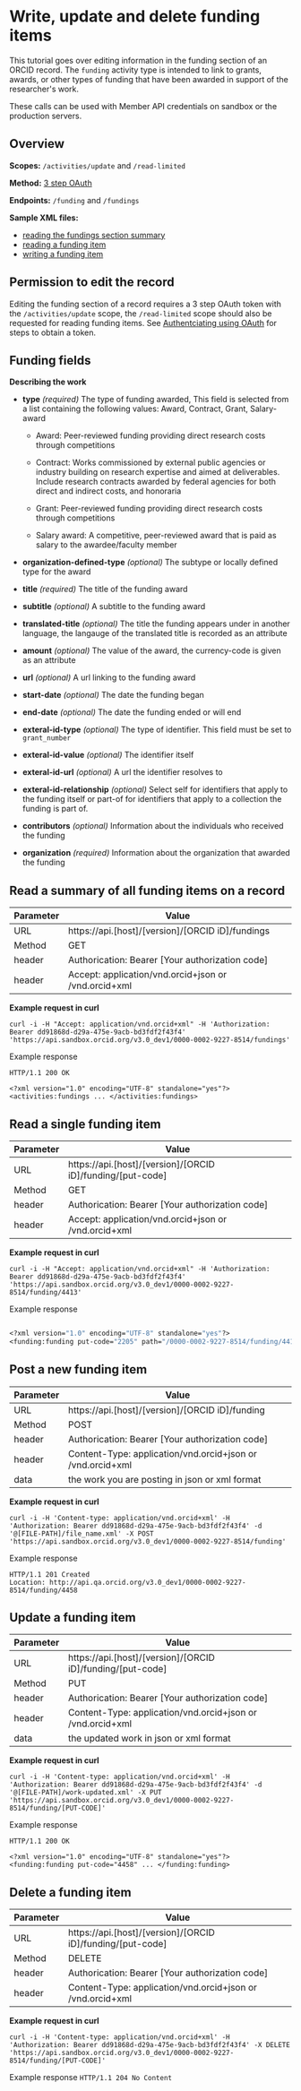 # Write, update and delete funding items

This tutorial goes over editing information in the funding section of an ORCID record. The ```funding``` activity type is intended to link to grants, awards, or other types of funding that have been awarded in support of the researcher's work.

These calls can be used with Member API credentials on sandbox or the production servers.

## Overview

**Scopes:** ```/activities/update``` and ```/read-limited```

**Method:** [3 step OAuth](https://github.com/ORCID/ORCID-Source/blob/master/orcid-api-web/README.md#authenticating-users-and-using-oauth--openid-connect)

**Endpoints:** ```/funding``` and ```/fundings```

**Sample XML files:**
  * [reading the fundings section summary](https://github.com/ORCID/ORCID-Source/blob/master/orcid-model/src/main/resources/record_3.0_dev1/samples/read_samples/fundings-3.0_rc1.xml)
  * [reading a funding item](https://github.com/ORCID/ORCID-Source/blob/master/orcid-model/src/main/resources/record_3.0_dev1/samples/read_samples/funding-3.0_rc1.xml)
  * [writing a funding item](https://github.com/ORCID/ORCID-Source/blob/master/orcid-model/src/main/resources/record_3.0_rc1/samples/write_samples/funding-3.0_rc1.xml)
  
## Permission to edit the record
Editing the funding section of a record requires a 3 step OAuth token with the ```/activities/update``` scope, the ```/read-limited``` scope should also be requested for reading funding items. See [Authentciating using OAuth](https://github.com/ORCID/ORCID-Source/blob/master/orcid-api-web/README.md#authenticating-users-and-using-oauth--openid-connect) for steps to obtain a token.

## Funding fields

**Describing the work**
- **type** _(required)_ The type of funding awarded, This field is selected from a list containing the following values: Award, Contract, Grant, Salary-award
    - Award: Peer-reviewed funding providing direct research costs through competitions

    - Contract: Works commissioned by external public agencies or industry building on research expertise and aimed at deliverables. Include research contracts awarded by federal agencies for both direct and indirect costs, and honoraria

    - Grant: Peer-reviewed funding providing direct research costs through competitions

    - Salary award: A competitive, peer-reviewed award that is paid as salary to the awardee/faculty member


- **organization-defined-type** _(optional)_ The subtype or locally defined type for the award 

- **title** _(required)_ The title of the funding award

- **subtitle** _(optional)_ A subtitle to the funding award

- **translated-title** _(optional)_ The title the funding appears under in another language, the langauge of the translated title is recorded as an attribute

- **amount** _(optional)_ The value of the award, the currency-code is given as an attribute

- **url** _(optional)_ A url linking to the funding award

- **start-date** _(optional)_ The date the funding began

- **end-date** _(optional)_ The date the funding ended or will end

- **exteral-id-type** _(optional)_ The type of identifier. This field must be set to ```grant_number```

- **exteral-id-value** _(optional)_ The identifier itself

- **exteral-id-url** _(optional)_ A url the identifier resolves to

- **exteral-id-relationship** _(optional)_ Select self for identifiers that apply to the funding itself or part-of for identifiers that apply to a collection the funding is part of.

- **contributors** _(optional)_ Information about the individuals who received the funding

- **organization** _(required)_ Information about the organization that awarded the funding

## Read a summary of all funding items on a record

| Parameter | Value        |
|--------------------|--------------------------|
| URL 				| https://api.[host]/[version]/[ORCID iD]/fundings |
| Method    | GET |
| header      | Authorication: Bearer [Your authorization code] |
| header      | Accept: application/vnd.orcid+json or /vnd.orcid+xml|


**Example request in curl**

```
curl -i -H "Accept: application/vnd.orcid+xml" -H 'Authorization: Bearer dd91868d-d29a-475e-9acb-bd3fdf2f43f4' 'https://api.sandbox.orcid.org/v3.0_dev1/0000-0002-9227-8514/fundings'
```
Example response
```
HTTP/1.1 200 OK

<?xml version="1.0" encoding="UTF-8" standalone="yes"?>
<activities:fundings ... </activities:fundings>
```

## Read a single funding item

| Parameter | Value        |
|--------------------|--------------------------|
| URL 				| https://api.[host]/[version]/[ORCID iD]/funding/[put-code] |
| Method    | GET |
| header      | Authorication: Bearer [Your authorization code] |
| header      | Accept: application/vnd.orcid+json or /vnd.orcid+xml|


**Example request in curl**

```
curl -i -H "Accept: application/vnd.orcid+xml" -H 'Authorization: Bearer dd91868d-d29a-475e-9acb-bd3fdf2f43f4' 'https://api.sandbox.orcid.org/v3.0_dev1/0000-0002-9227-8514/funding/4413'
```

Example response
```HTTP/1.1 200 OK

<?xml version="1.0" encoding="UTF-8" standalone="yes"?>
<funding:funding put-code="2205" path="/0000-0002-9227-8514/funding/4413" ... </funding:funding> 
```

## Post a new funding item

| Parameter | Value        |
|--------------------|--------------------------|
| URL 				| https://api.[host]/[version]/[ORCID iD]/funding |
| Method    | POST |
| header      | Authorication: Bearer [Your authorization code] |
| header      | Content-Type: application/vnd.orcid+json or /vnd.orcid+xml|
| data        | the work you are posting in json or xml format | 

**Example request in curl**
```
curl -i -H 'Content-type: application/vnd.orcid+xml' -H 'Authorization: Bearer dd91868d-d29a-475e-9acb-bd3fdf2f43f4' -d '@[FILE-PATH]/file_name.xml' -X POST 'https://api.sandbox.orcid.org/v3.0_dev1/0000-0002-9227-8514/funding'
```

Example response
```
HTTP/1.1 201 Created
Location: http://api.qa.orcid.org/v3.0_dev1/0000-0002-9227-8514/funding/4458
```

## Update a funding item

| Parameter | Value        |
|--------------------|--------------------------|
| URL 				| https://api.[host]/[version]/[ORCID iD]/funding/[put-code] |
| Method    | PUT |
| header      | Authorication: Bearer [Your authorization code] |
| header      | Content-Type: application/vnd.orcid+json or /vnd.orcid+xml|
| data        | the updated work in json or xml format | 

**Example request in curl**
```
curl -i -H 'Content-type: application/vnd.orcid+xml' -H 'Authorization: Bearer dd91868d-d29a-475e-9acb-bd3fdf2f43f4' -d '@[FILE-PATH]/work-updated.xml' -X PUT 'https://api.sandbox.orcid.org/v3.0_dev1/0000-0002-9227-8514/funding/[PUT-CODE]'
```

Example response
```
HTTP/1.1 200 OK

<?xml version="1.0" encoding="UTF-8" standalone="yes"?>
<funding:funding put-code="4458" ... </funding:funding>
```

## Delete a funding item

| Parameter | Value        |
|--------------------|--------------------------|
| URL 				| https://api.[host]/[version]/[ORCID iD]/funding/[put-code] |
| Method    | DELETE |
| header      | Authorication: Bearer [Your authorization code] |
| header      | Content-Type: application/vnd.orcid+json or /vnd.orcid+xml|

**Example request in curl**
```
curl -i -H 'Content-type: application/vnd.orcid+xml' -H 'Authorization: Bearer dd91868d-d29a-475e-9acb-bd3fdf2f43f4' -X DELETE 'https://api.sandbox.orcid.org/v3.0_dev1/0000-0002-9227-8514/funding/[PUT-CODE]'
```

Example response
```HTTP/1.1 204 No Content```
